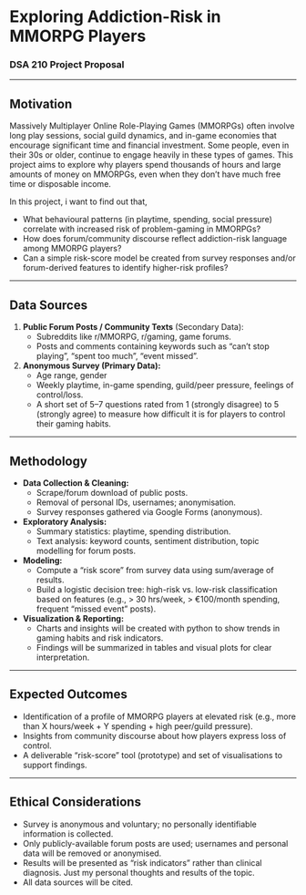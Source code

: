 # Exploring Addiction-Risk in MMORPG Players  
### DSA 210 Project Proposal

---

## Motivation  
Massively Multiplayer Online Role-Playing Games (MMORPGs) often involve long play sessions, social guild dynamics, and in-game economies that encourage significant time and financial investment. Some people, even in their 30s or older, continue to engage heavily in these types of games. This project aims to explore why players spend thousands of hours and large amounts of money on MMORPGs, even when they don’t have much free time or disposable income.

In this project, i want to find out that,

- What behavioural patterns (in playtime, spending, social pressure) correlate with increased risk of problem-gaming in MMORPGs? 
- How does forum/community discourse reflect addiction-risk language among MMORPG players?  
- Can a simple risk-score model be created from survey responses and/or forum-derived features to identify higher-risk profiles?

---

## Data Sources  
1. **Public Forum Posts / Community Texts** (Secondary Data):  
   - Subreddits like r/MMORPG, r/gaming, game forums.  
   - Posts and comments containing keywords such as “can’t stop playing”, “spent too much”, “event missed”.  
2. **Anonymous Survey (Primary Data):**  
   - Age range, gender   
   - Weekly playtime, in-game spending, guild/peer pressure, feelings of control/loss.  
   - A short set of 5–7 questions rated from 1 (strongly disagree) to 5 (strongly agree) to measure how difficult it is for players to control their gaming habits.

---

## Methodology  
- **Data Collection & Cleaning:**  
  - Scrape/forum download of public posts.  
  - Removal of personal IDs, usernames; anonymisation.  
  - Survey responses gathered via Google Forms (anonymous).  
- **Exploratory Analysis:**  
  - Summary statistics: playtime, spending distribution.  
  - Text analysis: keyword counts, sentiment distribution, topic modelling for forum posts.  
- **Modeling:**  
  - Compute a “risk score” from survey data using sum/average of results.  
  - Build a logistic decision tree: high-risk vs. low-risk classification based on features (e.g., > 30 hrs/week, > €100/month spending, frequent “missed event” posts).  
- **Visualization & Reporting:**  
  - Charts and insights will be created with python to show trends in gaming habits and risk indicators.  
  - Findings will be summarized in tables and visual plots for clear interpretation.

---

## Expected Outcomes  
- Identification of a profile of MMORPG players at elevated risk (e.g., more than X hours/week + Y spending + high peer/guild pressure).  
- Insights from community discourse about how players express loss of control.  
- A deliverable “risk-score” tool (prototype) and set of visualisations to support findings.

---

## Ethical Considerations  
- Survey is anonymous and voluntary; no personally identifiable information is collected.  
- Only publicly-available forum posts are used; usernames and personal data will be removed or anonymised.  
- Results will be presented as “risk indicators” rather than clinical diagnosis. Just my personal thoughts and results of the topic.
- All data sources will be cited.
